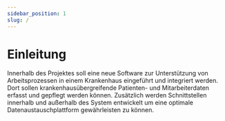 ```yaml
---
sidebar_position: 1
slug: /
---
```


# Einleitung

Innerhalb des Projektes soll eine neue Software zur Unterstützung von Arbeitsprozessen in einem Krankenhaus eingeführt und integriert werden. 
Dort sollen krankenhausübergreifende Patienten- und Mitarbeiterdaten erfasst und gepflegt werden können. Zusätzlich werden Schnittstellen innerhalb und außerhalb des System entwickelt um eine optimale Datenaustauschplattform gewährleisten zu können.


